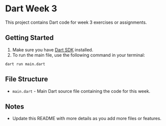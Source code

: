 # Dart Week 3

This project contains Dart code for week 3 exercises or assignments.

## Getting Started

1. Make sure you have [Dart SDK](https://dart.dev/get-dart) installed.
2. To run the main file, use the following command in your terminal:

```
dart run main.dart
```

## File Structure

- `main.dart` - Main Dart source file containing the code for this week.

## Notes

- Update this README with more details as you add more files or features.
